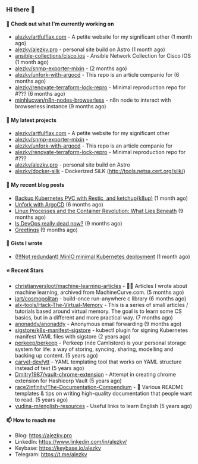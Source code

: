 ### Hi there 👋

#### 👷 Check out what I'm currently working on

- [alezkv/artfulflax.com](https://github.com/alezkv/artfulflax.com) - A petite website for my significant other (1 month ago)
- [alezkv/alezkv.pro](https://github.com/alezkv/alezkv.pro) - personal site build on Astro (1 month ago)
- [ansible-collections/cisco.ios](https://github.com/ansible-collections/cisco.ios) - Ansible Network Collection for Cisco IOS (1 month ago)
- [alezkv/snmp-exporter-mixin](https://github.com/alezkv/snmp-exporter-mixin) -  (2 months ago)
- [alezkv/unfork-with-argocd](https://github.com/alezkv/unfork-with-argocd) - This repo is an article companio for (6 months ago)
- [alezkv/renovate-terraform-lock-repro](https://github.com/alezkv/renovate-terraform-lock-repro) - Minimal reproduction repo for #??? (6 months ago)
- [minhlucvan/n8n-nodes-browserless](https://github.com/minhlucvan/n8n-nodes-browserless) - n8n node to interact with browserless instance  (9 months ago)

#### 🌱 My latest projects

- [alezkv/artfulflax.com](https://github.com/alezkv/artfulflax.com) - A petite website for my significant other
- [alezkv/snmp-exporter-mixin](https://github.com/alezkv/snmp-exporter-mixin) - 
- [alezkv/unfork-with-argocd](https://github.com/alezkv/unfork-with-argocd) - This repo is an article companio for
- [alezkv/renovate-terraform-lock-repro](https://github.com/alezkv/renovate-terraform-lock-repro) - Minimal reproduction repo for #???
- [alezkv/alezkv.pro](https://github.com/alezkv/alezkv.pro) - personal site build on Astro
- [alezkv/docker-silk](https://github.com/alezkv/docker-silk) - Dockerized SiLK (http://tools.netsa.cert.org/silk/)

#### 📜 My recent blog posts

- [Backup Kubernetes PVC with Restic, and ketchup(k8up)](https://alezkv.pro/blog/k8up/) (1 month ago)
- [Unfork with ArgoCD](https://alezkv.pro/blog/unfork-with-argocd/) (6 months ago)
- [Linux Processes and the Container Revolution: What Lies Beneath](https://alezkv.pro/blog/container-is-a-process/) (9 months ago)
- [Is DevOps really dead now?](https://alezkv.pro/blog/is-devops-dead/) (9 months ago)
- [Greetings](https://alezkv.pro/blog/greetings/) (9 months ago)

#### 📓 Gists I wrote

- [(!!!Not redundant) MinIO minimal Kubernetes deployment](https://gist.github.com/ac2280dcae300f24495ebb54d44d6d98) (1 month ago)

#### ⭐ Recent Stars

- [christianversloot/machine-learning-articles](https://github.com/christianversloot/machine-learning-articles) - 🧠💬 Articles I wrote about machine learning, archived from MachineCurve.com. (5 months ago)
- [jart/cosmopolitan](https://github.com/jart/cosmopolitan) - build-once run-anywhere c library (6 months ago)
- [alx-tools/Hack-The-Virtual-Memory](https://github.com/alx-tools/Hack-The-Virtual-Memory) - This is a series of small articles / tutorials based around virtual memory. The goal is to learn some CS basics, but in a different and more practical way. (7 months ago)
- [anonaddy/anonaddy](https://github.com/anonaddy/anonaddy) - Anonymous email forwarding (9 months ago)
- [sigstore/k8s-manifest-sigstore](https://github.com/sigstore/k8s-manifest-sigstore) - kubectl plugin for signing Kubernetes manifest YAML files with sigstore (2 years ago)
- [perkeep/perkeep](https://github.com/perkeep/perkeep) - Perkeep (née Camlistore) is your personal storage system for life: a way of storing, syncing, sharing, modelling and backing up content. (5 years ago)
- [carvel-dev/ytt](https://github.com/carvel-dev/ytt) - YAML templating tool that works on YAML structure instead of text (5 years ago)
- [Dmitry1987/vault-chrome-extension](https://github.com/Dmitry1987/vault-chrome-extension) - Attempt in creating chrome extension for Hashicorp Vault (5 years ago)
- [race2infinity/The-Documentation-Compendium](https://github.com/race2infinity/The-Documentation-Compendium) - 📢 Various README templates &amp; tips on writing high-quality documentation that people want to read. (5 years ago)
- [yudina-m/english-resources](https://github.com/yudina-m/english-resources) - Useful links to learn English (5 years ago)

#### 📫 How to reach me

- Blog: https://alezkv.pro
- LinkedIn: https://www.linkedin.com/in/alezkv/
- Keybase: https://keybase.io/alezkv
- Telegram: https://t.me/alezkv

